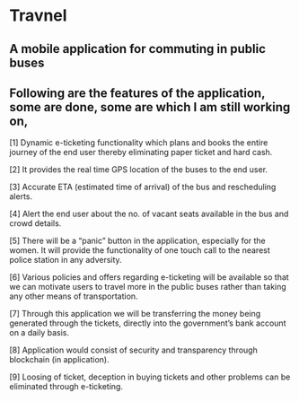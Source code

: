 # Travnel

## A mobile application for commuting in public buses

## Following are the features of the application, some are done, some are which I am still working on, 

[1] Dynamic e-ticketing functionality which plans and books the entire journey of the end user thereby eliminating paper ticket and hard cash.

[2] It provides the real time GPS location of the buses to the end user.

[3] Accurate ETA (estimated time of arrival) of the bus and rescheduling alerts.

[4] Alert the end user about the no. of vacant seats available in the bus and crowd details.

[5] There will be a “panic” button in the application, especially for the women. It will provide the functionality of one touch call to the nearest police station in any adversity.

[6] Various policies and offers regarding e-ticketing will be available so that we can motivate users to travel more in the public buses rather than taking any other means of transportation.

[7] Through this application we will be transferring the money being generated through the tickets, directly into the government’s bank account on a daily basis.

[8] Application would consist of security and transparency through blockchain (in application).

[9] Loosing of ticket, deception in buying tickets and other problems can be eliminated through e-ticketing.

